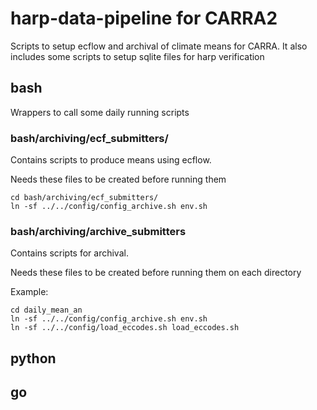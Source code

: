 # harp-data-pipeline for CARRA2

Scripts to setup ecflow and archival of climate means for CARRA.
It also includes some scripts to setup sqlite files for harp verification


## bash

Wrappers to call some daily running scripts

### bash/archiving/ecf_submitters/
Contains scripts to produce means using ecflow.


Needs these files to be created before running them

```
cd bash/archiving/ecf_submitters/
ln -sf ../../config/config_archive.sh env.sh
```

### bash/archiving/archive_submitters

Contains scripts for archival.

Needs these files to be created before running them
on each directory

Example:
```
cd daily_mean_an
ln -sf ../../config/config_archive.sh env.sh
ln -sf ../../config/load_eccodes.sh load_eccodes.sh
```

## python

## go
